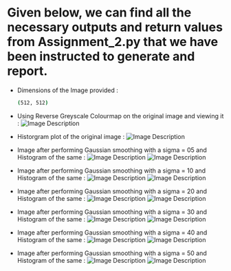 # Given below, we can find all the necessary outputs and return values from Assignment_2.py that we have been instructed to generate and report.

- Dimensions of the Image provided :
  ```bash
  (512, 512)
  ```
- Using Reverse Greyscale Colourmap on the original image and viewing it :
![Image Description](https://github.com/thewangshu/BrainImaging/blob/main/Assignments/RGS_Brain.png)

- Historgram plot of the original image :
![Image Description](https://github.com/thewangshu/BrainImaging/blob/main/Assignments/RGS_Brain_Hist.png)

- Image after performing Gaussian smoothing with a sigma = 05 and Histogram of the same :
![Image Description](https://github.com/thewangshu/BrainImaging/blob/main/Assignments/sigma_05.png)
![Image Description](https://github.com/thewangshu/BrainImaging/blob/main/Assignments/sigma_05_hist.png)

- Image after performing Gaussian smoothing with a sigma = 10 and Histogram of the same :
![Image Description](https://github.com/thewangshu/BrainImaging/blob/main/Assignments/sigma_10.png)
![Image Description](https://github.com/thewangshu/BrainImaging/blob/main/Assignments/sigma_10_hist.png)

- Image after performing Gaussian smoothing with a sigma = 20 and Histogram of the same :
![Image Description](https://github.com/thewangshu/BrainImaging/blob/main/Assignments/sigma_20.png)
![Image Description](https://github.com/thewangshu/BrainImaging/blob/main/Assignments/sigma_20_hist.png)

- Image after performing Gaussian smoothing with a sigma = 30 and Histogram of the same :
![Image Description](https://github.com/thewangshu/BrainImaging/blob/main/Assignments/sigma_30.png)
![Image Description](https://github.com/thewangshu/BrainImaging/blob/main/Assignments/sigma_30_hist.png)

- Image after performing Gaussian smoothing with a sigma = 40 and Histogram of the same :
![Image Description](https://github.com/thewangshu/BrainImaging/blob/main/Assignments/sigma_40.png)
![Image Description](https://github.com/thewangshu/BrainImaging/blob/main/Assignments/sigma_40_hist.png)

- Image after performing Gaussian smoothing with a sigma = 50 and Histogram of the same :
![Image Description](https://github.com/thewangshu/BrainImaging/blob/main/Assignments/sigma_50.png)
![Image Description](https://github.com/thewangshu/BrainImaging/blob/main/Assignments/sigma_50_hist.png)
